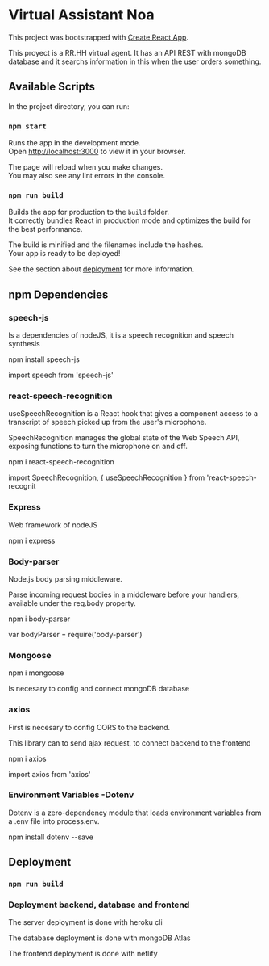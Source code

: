 # Virtual Assistant Noa 

This project was bootstrapped with [Create React App](https://github.com/facebook/create-react-app).

This proyect is a RR.HH virtual agent. It has an API REST with mongoDB database and it searchs information in this when the user orders something.

## Available Scripts

In the project directory, you can run:

### `npm start`

Runs the app in the development mode.\
Open [http://localhost:3000](http://localhost:3000) to view it in your browser.

The page will reload when you make changes.\
You may also see any lint errors in the console.


### `npm run build`

Builds the app for production to the `build` folder.\
It correctly bundles React in production mode and optimizes the build for the best performance.

The build is minified and the filenames include the hashes.\
Your app is ready to be deployed!

See the section about [deployment](https://facebook.github.io/create-react-app/docs/deployment) for more information.

## npm Dependencies

### speech-js

Is a dependencies of nodeJS, it is a speech recognition and speech synthesis

npm install speech-js

import speech from 'speech-js'


### react-speech-recognition

useSpeechRecognition is a React hook that gives a component access to a transcript of speech picked up from the user's microphone.

SpeechRecognition manages the global state of the Web Speech API, exposing functions to turn the microphone on and off.

npm i react-speech-recognition

import SpeechRecognition, { useSpeechRecognition } from 'react-speech-recognit

### Express

Web framework of nodeJS

npm i express

### Body-parser

Node.js body parsing middleware.

Parse incoming request bodies in a middleware before your handlers, available under the req.body property.

npm i body-parser

var bodyParser = require('body-parser')

### Mongoose

npm i mongoose

Is necesary to config and connect mongoDB database

### axios

First is necesary to config CORS to the backend.

This library can to send ajax request, to connect backend to the frontend

npm i axios

import axios from 'axios'

### Environment Variables -Dotenv

Dotenv is a zero-dependency module that loads environment variables from a .env file into process.env. 

npm install dotenv --save


## Deployment

### `npm run build` 

### Deployment backend, database and frontend

The server deployment is done with heroku cli

The database deployment is done with mongoDB Atlas

The frontend deployment is done with netlify
